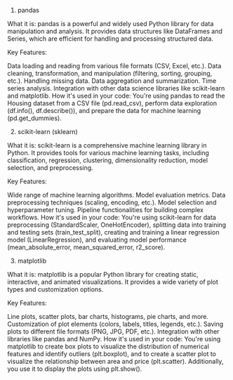 1. pandas

What it is: pandas is a powerful and widely used Python library for data manipulation and analysis. It provides data structures like DataFrames and Series, which are efficient for handling and processing structured data.

Key Features:

Data loading and reading from various file formats (CSV, Excel, etc.).
Data cleaning, transformation, and manipulation (filtering, sorting, grouping, etc.).
Handling missing data.
Data aggregation and summarization.
Time series analysis.
Integration with other data science libraries like scikit-learn and matplotlib.
How it's used in your code: You're using pandas to read the Housing dataset from a CSV file (pd.read_csv), perform data exploration (df.info(), df.describe()), and prepare the data for machine learning (pd.get_dummies).

2. scikit-learn (sklearn)

What it is: scikit-learn is a comprehensive machine learning library in Python. It provides tools for various machine learning tasks, including classification, regression, clustering, dimensionality reduction, model selection, and preprocessing.

Key Features:

Wide range of machine learning algorithms.
Model evaluation metrics.
Data preprocessing techniques (scaling, encoding, etc.).
Model selection and hyperparameter tuning.
Pipeline functionalities for building complex workflows.
How it's used in your code: You're using scikit-learn for data preprocessing (StandardScaler, OneHotEncoder), splitting data into training and testing sets (train_test_split), creating and training a linear regression model (LinearRegression), and evaluating model performance (mean_absolute_error, mean_squared_error, r2_score).

3. matplotlib

What it is: matplotlib is a popular Python library for creating static, interactive, and animated visualizations. It provides a wide variety of plot types and customization options.

Key Features:

Line plots, scatter plots, bar charts, histograms, pie charts, and more.
Customization of plot elements (colors, labels, titles, legends, etc.).
Saving plots to different file formats (PNG, JPG, PDF, etc.).
Integration with other libraries like pandas and NumPy.
How it's used in your code: You're using matplotlib to create box plots to visualize the distribution of numerical features and identify outliers (plt.boxplot), and to create a scatter plot to visualize the relationship between area and price (plt.scatter). Additionally, you use it to display the plots using plt.show().
